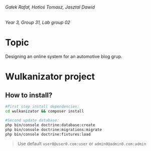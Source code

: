 ###### Gałek Rafał, Hotloś Tomasz, Jasztal Dawid

###### Year 3, Group 31, Lab group 02
# Topic

Designing an online system for an automotive blog grup.


# Wulkanizator project

## How to install?
```bash
#First step install dependencies:
cd wulkanizator && composer install

#Second update database:
php bin/console doctrine:database:create
php bin/console doctrine:migrations:migrate
php bin/console doctrine:fixtures:load
```
>Use default `user0@user0.com:user` or `admin0@admin0.com:admin`
